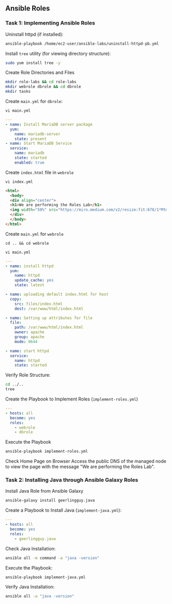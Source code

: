 ## Ansible Roles

### Task 1: Implementing Ansible Roles

Uninstall httpd (if installed):
```sh
ansible-playbook /home/ec2-user/ansible-labs/uninstall-httpd-pb.yml
```

Install `tree` utility (for viewing directory structure):
```sh
sudo yum install tree -y
```
Create Role Directories and Files

```sh
mkdir role-labs && cd role-labs
mkdir webrole dbrole && cd dbrole
mkdir tasks
```

Create `main.yml` for `dbrole`:
```
vi main.yml
```
```yaml
---
- name: Install MariaDB server package
  yum:
    name: mariadb-server
    state: present
- name: Start MariaDB Service
  service:
    name: mariadb
    state: started
    enabled: true
```

Create `index.html` file in `webrole`
```
vi index.yml
```
```html
<html>
  <body>
  <div align="center">
  <h1>We are performing the Roles Lab</h1>
  <img width="50%" src="https://miro.medium.com/v2/resize:fit:678/1*MtmOHEt8ZX7s5KxV6bFSUg.png">
  </div>
  </body>
</html>
```

Create `main.yml` for `webrole`
```
cd .. && cd webrole
```
```
vi main.yml
```
```yaml
---
- name: install httpd
  yum:
    name: httpd
    update_cache: yes
    state: latest

- name: uploading default index.html for host
  copy:
    src: files/index.html
    dest: /var/www/html/index.html

- name: Setting up attributes for file
  file:
    path: /var/www/html/index.html
    owner: apache
    group: apache
    mode: 0644

- name: start httpd
  service:
    name: httpd
    state: started
```
Verify Role Structure:
```sh
cd ../..
tree
```

Create the Playbook to Implement Roles (`implement-roles.yml`)
```yaml
---
- hosts: all
  become: yes
  roles:
    - webrole
    - dbrole
```

Execute the Playbook
```sh
ansible-playbook implement-roles.yml
```

Check Home Page on Browser
Access the public DNS of the managed node to view the page with the message "We are performing the Roles Lab".

### Task 2: Installing Java through Ansible Galaxy Roles

Install Java Role from Ansible Galaxy
```sh
ansible-galaxy install geerlingguy.java
```

Create a Playbook to Install Java (`implement-java.yml`):
```yaml
---
- hosts: all
  become: yes
  roles:
    - geerlingguy.java
```

Check Java Installation:
```sh
ansible all -m command -a "java -version"
```

Execute the Playbook:
```sh
ansible-playbook implement-java.yml
```

Verify Java Installation:
```sh
ansible all -a "java -version"
```

